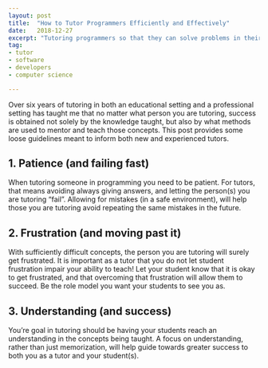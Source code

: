 ```yaml
---
layout: post
title:  "How to Tutor Programmers Efficiently and Effectively"
date:   2018-12-27
excerpt: "Tutoring programmers so that they can solve problems in their desired language."
tag:
- tutor
- software
- developers
- computer science

---
```

Over six years of tutoring in both an educational setting and a professional setting has taught me that no matter what person you are tutoring, success is obtained not solely by the knowledge taught, but also by what methods are used to mentor and teach those concepts. This post provides some loose guidelines meant to inform both new and experienced tutors.

## 1. Patience (and failing fast)
When tutoring someone in programming you need to be patient. For tutors, that means avoiding always giving answers, and letting the person(s) you are tutoring “fail”. Allowing for mistakes (in a safe environment), will help those you are tutoring avoid repeating the same mistakes in the future. 
## 2. Frustration (and moving past it)
With sufficiently difficult concepts, the person you are tutoring will surely get frustrated. It is important as a tutor that you do not let student frustration impair your ability to teach! Let your student know that it is okay to get frustrated, and that overcoming that frustration will allow them to succeed. Be the role model you want your students to see you as. 

## 3. Understanding (and success)
You’re goal in tutoring should be having your students reach an understanding in the concepts being taught. A focus on understanding, rather than just memorization, will help guide towards greater success to both you as a tutor and your student(s).